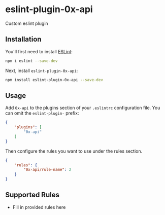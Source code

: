 # eslint-plugin-0x-api

Custom eslint plugin

## Installation

You'll first need to install [ESLint](https://eslint.org/):

```sh
npm i eslint --save-dev
```

Next, install `eslint-plugin-0x-api`:

```sh
npm install eslint-plugin-0x-api --save-dev
```

## Usage

Add `0x-api` to the plugins section of your `.eslintrc` configuration file. You can omit the `eslint-plugin-` prefix:

```json
{
    "plugins": [
        "0x-api"
    ]
}
```


Then configure the rules you want to use under the rules section.

```json
{
    "rules": {
        "0x-api/rule-name": 2
    }
}
```

## Supported Rules

* Fill in provided rules here


